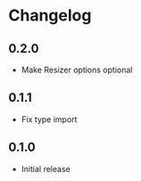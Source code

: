 # Changelog

## 0.2.0

- Make Resizer options optional

## 0.1.1

- Fix type import

## 0.1.0

- Initial release
